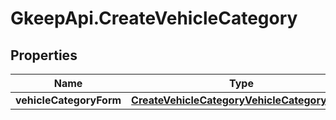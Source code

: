 # GkeepApi.CreateVehicleCategory

## Properties
Name | Type | Description | Notes
------------ | ------------- | ------------- | -------------
**vehicleCategoryForm** | [**CreateVehicleCategoryVehicleCategoryForm**](CreateVehicleCategoryVehicleCategoryForm.md) |  | [optional] 
